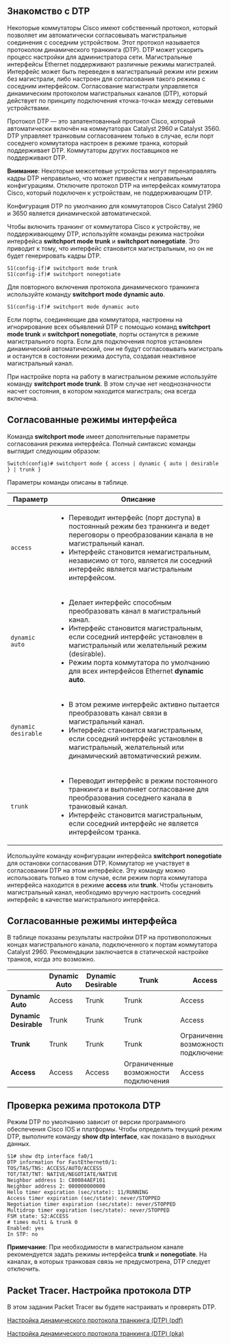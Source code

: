 <!-- 3.5.1 -->
## Знакомство с DTP

Некоторые коммутаторы Cisco имеют собственный протокол, который позволяет им автоматически согласовывать магистральные соединения с соседним устройством. Этот протокол называется протоколом динамического транкинга (DTP). DTP может ускорить процесс настройки для администратора сети. Магистральные интерфейсы Ethernet поддерживают различные режимы магистралей. Интерфейс может быть переведен в магистральный режим или режим без магистрали, либо настроен для согласования такого режима с соседним интерфейсом. Согласование магистрали управляется динамическим протоколом магистральных каналов (DTP), который действует по принципу подключения «точка-точка» между сетевыми устройствами.

Протокол DTP — это запатентованный протокол Cisco, который автоматически включён на коммутаторах Catalyst 2960 и Catalyst 3560. DTP управляет транковым согласованием только в случае, если порт соседнего коммутатора настроен в режиме транка, который поддерживает DTP. Коммутаторы других поставщиков не поддерживают DTP.

**Внимание**: Некоторые межсетевые устройства могут перенаправлять кадры DTP неправильно, что может привести к неправильным конфигурациям. Отключите протокол DTP на интерфейсах коммутатора Cisco, который подключен к устройствам, не поддерживающим DTP.

Конфигурация DTP по умолчанию для коммутаторов Cisco Catalyst 2960 и 3650 является динамической автоматической.

Чтобы включить транкинг от коммутатора Cisco к устройству, не поддерживающему DTP, используйте команды режима настройки интерфейса **switchport mode trunk** и **switchport nonegotiate**. Это приводит к тому, что интерфейс становится магистральным, но он не будет генерировать кадры DTP.

```
S1(config-if)# switchport mode trunk
S1(config-if)# switchport nonegotiate
```

Для повторного включения протокола динамического транкинга используйте команду **switchport mode dynamic auto**.

```
S1(config-if)# switchport mode dynamic auto
```

Если порты, соединяющие два коммутатора, настроены на игнорирование всех объявлений DTP с помощью команд **switchport mode trunk** и **switchport nonegotiate**, порты останутся в режиме магистрального порта. Если для подключения портов установлен динамический автоматический, они не будут согласовывать магистраль и останутся в состоянии режима доступа, создавая неактивное магистральный канал.

При настройке порта на работу в магистральном режиме используйте команду **switchport mode trunk**. В этом случае нет неоднозначности насчет состояния, в котором находится магистраль; она всегда включена.

<!-- 3.5.2 -->
## Согласованные режимы интерфейса

Команда **switchport mode** имеет дополнительные параметры согласования режима интерфейса. Полный синтаксис команды выглядит следующим образом:

```
Switch(config)# switchport mode { access | dynamic { auto | desirable } | trunk }
```

Параметры команды описаны в таблице.

| **Параметр** | **Описание** |
| --- | --- |
| `access` | <ul><li>Переводит интерфейс (порт доступа) в постоянный режим без транкинга и ведет переговоры о преобразовании канала в не магистральный канал.</li><li>Интерфейс становится немагистральным, независимо от того, является ли соседний интерфейс является магистральным интерфейсом.</li></ul> |
| `dynamic auto` | <ul><li>Делает интерфейс способным преобразовать канал в магистральный канал.</li><li>Интерфейс становится магистральным, если соседний интерфейс установлен в магистральный или желательный режим (desirable).</li><li>Режим порта коммутатора по умолчанию для всех интерфейсов Ethernet **dynamic auto**.</li></ul> |
| `dynamic desirable` | <ul><li>В этом режиме интерфейс активно пытается преобразовать канал связи в магистральный канал.</li><li>Интерфейс становится магистральным, если соседний интерфейс установлен в магистральный, желательный или динамический автоматический режим.</li></ul> |
| `trunk` | <ul><li>Переводит интерфейс в режим постоянного транкинга и выполняет согласование для преобразования соседнего канала в транковый канал.</li><li>Интерфейс становится магистральным, если соседний интерфейс не является интерфейсом транка.</li></ul> |

Используйте команду конфигурации интерфейса **switchport nonegotiate** для остановки согласования DTP. Коммутатор не участвует в согласовании DTP на этом интерфейсе. Эту команду можно использовать только в том случае, если режим порта коммутатора интерфейса находится в режиме **access** или **trunk**. Чтобы установить магистральный канал, необходимо вручную настроить соседний интерфейс в качестве магистрального интерфейса.

<!-- 3.5.3 -->
## Согласованные режимы интерфейса

В таблице показаны результаты настройки DTP на противоположных концах магистрального канала, подключенного к портам коммутатора Catalyst 2960. Рекомендации заключается в статической настройке транков, когда это возможно.

|  | **Dynamic Auto** | **Dynamic Desirable** | **Trunk** | **Access** |
| --- | --- | --- | --- | --- |
| **Dynamic Auto** | Access | Trunk | Trunk | Access |
| **Dynamic Desirable** | Trunk | Trunk | Trunk | Access |
| **Trunk** | Trunk | Trunk | Trunk | Ограниченные возможности подключения |
| **Access** | Access | Access | Ограниченные возможности подключения | Access |

<!-- 3.5.4 -->
## Проверка режима протокола DTP

Режим DTP по умолчанию зависит от версии программного обеспечения Cisco IOS и платформы. Чтобы определить текущий режим DTP, выполните команду **show dtp interface**, как показано в выходных данных.

```
S1# show dtp interface fa0/1
DTP information for FastEthernet0/1:
TOS/TAS/TNS: ACCESS/AUTO/ACCESS
TOT/TAT/TNT: NATIVE/NEGOTIATE/NATIVE
Neighbor address 1: C80084AEF101
Neighbor address 2: 000000000000
Hello timer expiration (sec/state): 11/RUNNING
Access timer expiration (sec/state): never/STOPPED
Negotiation timer expiration (sec/state): never/STOPPED
Multidrop timer expiration (sec/state): never/STOPPED
FSM state: S2:ACCESS
# times multi & trunk 0
Enabled: yes
In STP: no
```

**Примечание**: При необходимости в магистральном канале рекомендуется задать режимы интерфейса **trunk** и **nonegotiate**. На каналах, в которых транковая связь не предусмотрена, DTP следует отключить.

<!-- 3.5.5 -->
## Packet Tracer. Настройка протокола DTP

В этом задании Packet Tracer вы будете настраивать и проверять DTP.

[Настройка динамического протокола транкинга (DTP) (pdf)](./assets/3.5.5-packet-tracer---configure-dtp_ru-RU.pdf)

[Настройка динамического протокола транкинга (DTP) (pka)](./assets/3.5.5-packet-tracer---configure-dtp_ru-RU.pka)

<!-- 3.5.6 -->
<!-- quiz -->

